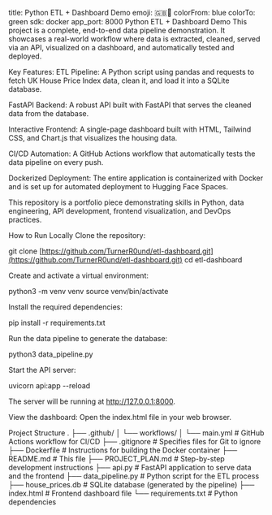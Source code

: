 title: Python ETL + Dashboard Demo emoji: 🇬🇧🏡 colorFrom: blue colorTo: green sdk: docker app_port: 8000
Python ETL + Dashboard Demo
This project is a complete, end-to-end data pipeline demonstration. It showcases a real-world workflow where data is extracted, cleaned, served via an API, visualized on a dashboard, and automatically tested and deployed.

Key Features:
ETL Pipeline: A Python script using pandas and requests to fetch UK House Price Index data, clean it, and load it into a SQLite database.

FastAPI Backend: A robust API built with FastAPI that serves the cleaned data from the database.

Interactive Frontend: A single-page dashboard built with HTML, Tailwind CSS, and Chart.js that visualizes the housing data.

CI/CD Automation: A GitHub Actions workflow that automatically tests the data pipeline on every push.

Dockerized Deployment: The entire application is containerized with Docker and is set up for automated deployment to Hugging Face Spaces.

This repository is a portfolio piece demonstrating skills in Python, data engineering, API development, frontend visualization, and DevOps practices.

How to Run Locally
Clone the repository:

git clone [https://github.com/TurnerR0und/etl-dashboard.git](https://github.com/TurnerR0und/etl-dashboard.git)
cd etl-dashboard

Create and activate a virtual environment:

python3 -m venv venv
source venv/bin/activate

Install the required dependencies:

pip install -r requirements.txt

Run the data pipeline to generate the database:

python3 data_pipeline.py

Start the API server:

uvicorn api:app --reload

The server will be running at http://127.0.0.1:8000.

View the dashboard:
Open the index.html file in your web browser.

Project Structure
.
├── .github/
│   └── workflows/
│       └── main.yml      # GitHub Actions workflow for CI/CD
├── .gitignore            # Specifies files for Git to ignore
├── Dockerfile            # Instructions for building the Docker container
├── README.md             # This file
├── PROJECT_PLAN.md       # Step-by-step development instructions
├── api.py                # FastAPI application to serve data and the frontend
├── data_pipeline.py      # Python script for the ETL process
├── house_prices.db       # SQLite database (generated by the pipeline)
├── index.html            # Frontend dashboard file
└── requirements.txt      # Python dependencies
